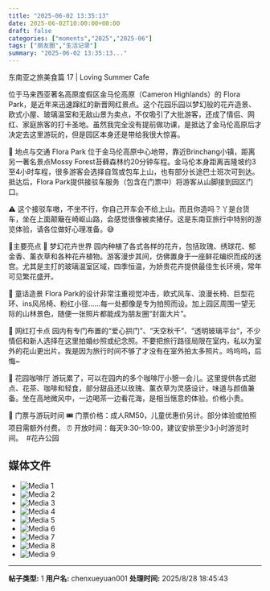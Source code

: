 ```yaml
---
title: "2025-06-02 13:35:13"
date: 2025-06-02T10:00:00+08:00
draft: false
categories: ["moments","2025","2025-06"]
tags: ["朋友圈","生活记录"]
summary: "2025-06-02 13:35:13..."
---
```


东南亚之旅美食篇 17 | Loving Summer Cafe

位于马来西亚著名高原度假区金马伦高原（Cameron Highlands）的 Flora Park，是近年来迅速蹿红的新晋网红景点。这个花园乐园以梦幻般的花卉造景、欧式小屋、玻璃温室和无敌山景为卖点，不仅吸引了大批游客，还成了情侣、网红、家庭旅客的打卡圣地。虽然我完全没有提前做功课，是抵达了金马伦高原后才决定去这里游玩的，但是园区本身还是带给我很大惊喜。

🚗 地点与交通
Flora Park 位于金马伦高原中心地带，靠近Brinchang小镇，距离另一著名景点Mossy Forest苔藓森林约20分钟车程。金马伦本身距离吉隆坡约3至4小时车程，很多游客会选择自驾或包车上山，也有部分长途巴士班次可到达。抵达后，Flora Park提供接驳车服务（包含在门票中）将游客从山脚接到园区门口。

⚠️ 这个接驳车嗷，不坐不行，你自己开车会不给上山。而且你造吗？丫是台货车，坐在上面颠簸在崎岖山路，会感觉很像被卖猪仔。这是东南亚旅行中特别的游览体验，请各位做好心理准备。😅

🌟主要亮点
🌸 梦幻花卉世界
园内种植了各式各样的花卉，包括玫瑰、绣球花、郁金香、薰衣草和各种花卉植物。游客漫步其间，仿佛置身于一座鲜花编织而成的迷宫。尤其是主打的玻璃温室区域，四季恒温，为娇贵花卉提供最佳生长环境，常年可见繁花盛开。

🏡 童话造景
Flora Park的设计非常注重视觉冲击，欧式风车、浪漫长椅、巨型花环、ins风吊椅、粉红小径……每一处都像是专为拍照而设。加上园区周围一望无际的山林景色，随便一张照片都能成为朋友圈“封面大片”。

📸 网红打卡点
园内有专门布置的“爱心拱门”、“天空秋千”、“透明玻璃平台”，不少情侣和新人选择在这里拍婚纱照或纪念照。不要把旅行路径局限在室内，私以为室外的花山更出片。我是因为旅行时间不够了才没有在室外拍太多照片。呜呜呜，后悔~

🍰 花园咖啡厅
游玩累了，可以在园内的多个咖啡厅小憩一会儿。这里提供各式甜点、花茶、咖啡和轻食，部分甜品还以玫瑰、薰衣草为灵感设计，味道与颜值兼备。坐在高地微风中，一边喝茶一边看花海，是相当惬意的体验。价格小贵。

🚪 门票与游玩时间
🎟️ 门票价格：成人RM50，儿童优惠价另计。部分体验或拍照项目需额外付费。
⏰ 开放时间：每天9:30–19:00，建议安排至少3小时游览时间。
​
​#花卉公园

## 媒体文件

- ![Media 1](/Moments/photos/2025-06-02/202506021335130.jpg)
- ![Media 2](/Moments/photos/2025-06-02/202506021335131.jpg)
- ![Media 3](/Moments/photos/2025-06-02/202506021335132.jpg)
- ![Media 4](/Moments/photos/2025-06-02/202506021335133.jpg)
- ![Media 5](/Moments/photos/2025-06-02/202506021335134.jpg)
- ![Media 6](/Moments/photos/2025-06-02/202506021335135.jpg)
- ![Media 7](/Moments/photos/2025-06-02/202506021335136.jpg)
- ![Media 8](/Moments/photos/2025-06-02/202506021335137.jpg)
- ![Media 9](/Moments/photos/2025-06-02/202506021335138.jpg)

---

**帖子类型:** 1
**用户名:** chenxueyuan001
**处理时间:** 2025/8/28 18:45:43